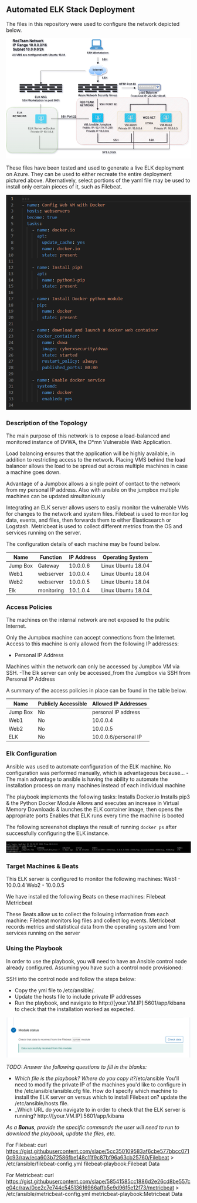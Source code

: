 ## Automated ELK Stack Deployment

The files in this repository were used to configure the network depicted below.

![](https://github.com/cavin-mckelvey/Elk-_Stack_Project1/blob/main/Diagrams/Azure_Redteam%20Network.drawio.png)

These files have been tested and used to generate a live ELK deployment on Azure. They can be used to either recreate the entire deployment pictured above. Alternatively, select portions of the yaml file may be used to install only certain pieces of it, such as Filebeat.

![](https://github.com/cavin-mckelvey/Elk-_Stack_Project1/blob/main/Diagrams/ansible_configyml.png)



### Description of the Topology

The main purpose of this network is to expose a load-balanced and monitored instance of DVWA, the D*mn Vulnerable Web Application.

Load balancing ensures that the application will be highly available, in addition to restricting access to the network.
 Placing VMS behind the load balancer allows the load to be spread out across multiple machines in case a machine goes down.

Advantage of a Jumpbox allows a single point of contact to the network from my personal IP address.   Also with ansible on the jumpbox multiple machines can be updated simultaniously

Integrating an ELK server allows users to easily monitor the vulnerable VMs for changes to the network and system files.
Filebeat is used to monitor log data, events, and files, then forwards them to either Elasticsearch or Logstash.
Metricbeat is used to collect different metrics from the OS and services running on the server.

The configuration details of each machine may be found below.

| Name     | Function | IP Address | Operating System |
|----------|----------|------------|------------------|
| Jump Box | Gateway  | 10.0.0.6   |Linux Ubuntu 18.04|
| Web1     |webserver | 10.0.0.4   |Linux Ubuntu 18.04|
| Web2     |webserver | 10.0.0.5   |Linux Ubuntu 18.04|
| Elk      |monitoring| 10.1.0.4   |Linux Ubuntu 18.04|

### Access Policies

The machines on the internal network are not exposed to the public Internet. 

Only the Jumpbox machine can accept connections from the Internet. Access to this machine is only allowed from the following IP addresses:
- Personal IP Address

Machines within the network can only be accessed by Jumpbox VM via SSH.
-The Elk server can only be accessed_from the Jumpbox via SSH from Personal IP Address

A summary of the access policies in place can be found in the table below.

| Name     | Publicly Accessible | Allowed IP Addresses |
|----------|---------------------|----------------------|
| Jump Box | No                  | personal IP address  |
| Web1     | No                  | 10.0.0.4             |
| Web2     | No                  | 10.0.0.5             |
| ELK      | No                  | 10.0.0.6/personal IP |

### Elk Configuration

Ansible was used to automate configuration of the ELK machine. No configuration was performed manually, which is advantageous because...
-The main advantage to ansible is having the ability to automate the installation process on many machines instead of each individual machine

The playbook implements the following tasks:
Installs Docker.io
Installs pip3 & the Python Docker Module
Allows and executes an increase in Virtual Memory
Downloads & launches the ELK container image, then opens the appropriate ports
Enables that ELK runs every time the machine is booted

The following screenshot displays the result of running `docker ps` after successfully configuring the ELK instance.

![](https://github.com/cavin-mckelvey/Elk-_Stack_Project1/blob/main/Diagrams/sudo_docker_ps.png)

### Target Machines & Beats
This ELK server is configured to monitor the following machines:
Web1 - 10.0.0.4
Web2 - 10.0.0.5


We have installed the following Beats on these machines:
Filebeat
Metricbeat

These Beats allow us to collect the following information from each machine:
Filebeat monitors log files and collect log events.
Metricbeat records metrics and statistical data from the operating system and from services running on the server

### Using the Playbook
In order to use the playbook, you will need to have an Ansible control node already configured. Assuming you have such a control node provisioned: 

SSH into the control node and follow the steps below:
- Copy the yml file to /etc/ansible/.
- Update the hosts file to include private IP addresses
- Run the playbook, and navigate to http://[your.VM.IP]:5601/app/kibana to check that the installation worked as expected.

![](https://github.com/cavin-mckelvey/Elk-_Stack_Project1/blob/main/Diagrams/filebeat.png)

_TODO: Answer the following questions to fill in the blanks:_
- _Which file is the playbook? Where do you copy it?_/etc/ansible
You'll need to modify the private IP of the machines you'd like to configure in the /etc/ansible/ansible.cfg file.   How do I specify which machine to install the ELK server on versus which to install Filebeat on? update the /etc/ansible/hosts file.   
- _Which URL do you navigate to in order to check that the ELK server is running? http://[your.VM.IP]:5601/app/kibana

_As a **Bonus**, provide the specific commands the user will need to run to download the playbook, update the files, etc._

For Filebeat:
curl https://gist.githubusercontent.com/slape/5cc350109583af6cbe577bbcc0710c93/raw/eca603b72586fbe148c11f9c87bf96a63cb25760/Filebeat > /etc/ansible/filebeat-config.yml
filebeat-playbook:Filebeat Data

For Metricbeat:
curl https://gist.githubusercontent.com/slape/58541585cc1886d2e26cd8be557ce04c/raw/0ce2c7e744c54513616966affb5e9d96f5e12f73/metricbeat > /etc/ansible/metricbeat-config.yml
metricbeat-playbook:Metricbeat Data

